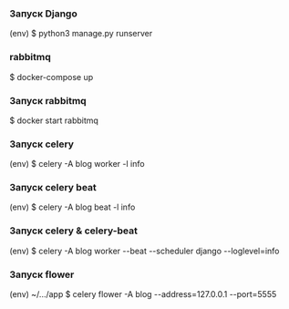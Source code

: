 ### Запуск Django
(env) $ python3 manage.py runserver

### rabbitmq
$ docker-compose up

### Запуск rabbitmq
$ docker start rabbitmq

### Запуск celery
(env) $ celery -A blog worker -l info 

### Запуск celery beat
(env) $ celery -A blog beat -l info

### Запуск celery & celery-beat
(env) $ celery -A blog worker --beat --scheduler django --loglevel=info

### Запуск flower
(env) ~/.../app $ celery flower -A blog --address=127.0.0.1 --port=5555

